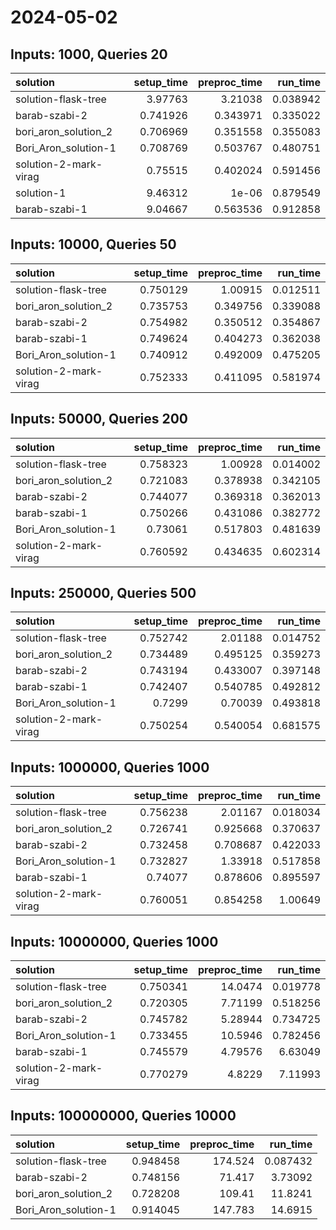 # 2024-05-02

## Inputs: 1000, Queries 20

| solution              |   setup_time |   preproc_time |   run_time |
|:----------------------|-------------:|---------------:|-----------:|
| solution-flask-tree   |     3.97763  |       3.21038  |   0.038942 |
| barab-szabi-2         |     0.741926 |       0.343971 |   0.335022 |
| bori_aron_solution_2  |     0.706969 |       0.351558 |   0.355083 |
| Bori_Aron_solution-1  |     0.708769 |       0.503767 |   0.480751 |
| solution-2-mark-virag |     0.75515  |       0.402024 |   0.591456 |
| solution-1            |     9.46312  |       1e-06    |   0.879549 |
| barab-szabi-1         |     9.04667  |       0.563536 |   0.912858 |

## Inputs: 10000, Queries 50

| solution              |   setup_time |   preproc_time |   run_time |
|:----------------------|-------------:|---------------:|-----------:|
| solution-flask-tree   |     0.750129 |       1.00915  |   0.012511 |
| bori_aron_solution_2  |     0.735753 |       0.349756 |   0.339088 |
| barab-szabi-2         |     0.754982 |       0.350512 |   0.354867 |
| barab-szabi-1         |     0.749624 |       0.404273 |   0.362038 |
| Bori_Aron_solution-1  |     0.740912 |       0.492009 |   0.475205 |
| solution-2-mark-virag |     0.752333 |       0.411095 |   0.581974 |

## Inputs: 50000, Queries 200

| solution              |   setup_time |   preproc_time |   run_time |
|:----------------------|-------------:|---------------:|-----------:|
| solution-flask-tree   |     0.758323 |       1.00928  |   0.014002 |
| bori_aron_solution_2  |     0.721083 |       0.378938 |   0.342105 |
| barab-szabi-2         |     0.744077 |       0.369318 |   0.362013 |
| barab-szabi-1         |     0.750266 |       0.431086 |   0.382772 |
| Bori_Aron_solution-1  |     0.73061  |       0.517803 |   0.481639 |
| solution-2-mark-virag |     0.760592 |       0.434635 |   0.602314 |

## Inputs: 250000, Queries 500

| solution              |   setup_time |   preproc_time |   run_time |
|:----------------------|-------------:|---------------:|-----------:|
| solution-flask-tree   |     0.752742 |       2.01188  |   0.014752 |
| bori_aron_solution_2  |     0.734489 |       0.495125 |   0.359273 |
| barab-szabi-2         |     0.743194 |       0.433007 |   0.397148 |
| barab-szabi-1         |     0.742407 |       0.540785 |   0.492812 |
| Bori_Aron_solution-1  |     0.7299   |       0.70039  |   0.493818 |
| solution-2-mark-virag |     0.750254 |       0.540054 |   0.681575 |

## Inputs: 1000000, Queries 1000

| solution              |   setup_time |   preproc_time |   run_time |
|:----------------------|-------------:|---------------:|-----------:|
| solution-flask-tree   |     0.756238 |       2.01167  |   0.018034 |
| bori_aron_solution_2  |     0.726741 |       0.925668 |   0.370637 |
| barab-szabi-2         |     0.732458 |       0.708687 |   0.422033 |
| Bori_Aron_solution-1  |     0.732827 |       1.33918  |   0.517858 |
| barab-szabi-1         |     0.74077  |       0.878606 |   0.895597 |
| solution-2-mark-virag |     0.760051 |       0.854258 |   1.00649  |

## Inputs: 10000000, Queries 1000

| solution              |   setup_time |   preproc_time |   run_time |
|:----------------------|-------------:|---------------:|-----------:|
| solution-flask-tree   |     0.750341 |       14.0474  |   0.019778 |
| bori_aron_solution_2  |     0.720305 |        7.71199 |   0.518256 |
| barab-szabi-2         |     0.745782 |        5.28944 |   0.734725 |
| Bori_Aron_solution-1  |     0.733455 |       10.5946  |   0.782456 |
| barab-szabi-1         |     0.745579 |        4.79576 |   6.63049  |
| solution-2-mark-virag |     0.770279 |        4.8229  |   7.11993  |

## Inputs: 100000000, Queries 10000

| solution             |   setup_time |   preproc_time |   run_time |
|:---------------------|-------------:|---------------:|-----------:|
| solution-flask-tree  |     0.948458 |        174.524 |   0.087432 |
| barab-szabi-2        |     0.748156 |         71.417 |   3.73092  |
| bori_aron_solution_2 |     0.728208 |        109.41  |  11.8241   |
| Bori_Aron_solution-1 |     0.914045 |        147.783 |  14.6915   |
